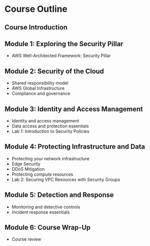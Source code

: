 # Course Outline

## Course Introduction

## Module 1: Exploring the Security Pillar
- AWS Well-Architected Framework: Security Pillar

## Module 2: Security of the Cloud
- Shared responsibility model
- AWS Global Infrastructure
- Compliance and governance

## Module 3: Identity and Access Management
- Identity and access management
- Data access and protection essentials
- Lab 1: Introduction to Security Policies

## Module 4: Protecting Infrastructure and Data
- Protecting your network infrastructure
- Edge Security
- DDoS Mitigation
- Protecting compute resources
- Lab 2: Securing VPC Resources with Security Groups

## Module 5: Detection and Response
- Monitoring and detective controls
- Incident response essentials

## Module 6: Course Wrap-Up
- Course review



